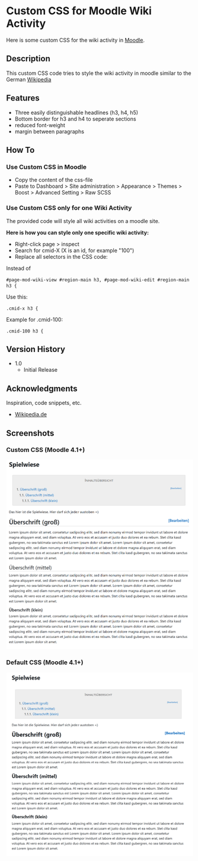 # Custom CSS for Moodle Wiki Activity

Here is some custom CSS for the wiki activity in [Moodle](https://moodle.org/).

## Description

This custom CSS code tries to style the wiki activity in moodle similar to the German [Wikipedia](https://de.wikipedia.org/wiki/Wikipedia)

## Features
* Three easily distinguishable headlines (h3, h4, h5)
* Bottom border for h3 and h4 to seperate sections
* reduced font-weight
* margin between paragraphs

## How To

### Use Custom CSS in Moodle
* Copy the content of the css-file
* Paste to Dashboard > Site administration > Appearance > Themes > Boost > Advanced Setting > Raw SCSS

### Use Custom CSS only for one Wiki Activity

The provided code will style all wiki activities on a moodle site.

**Here is how you can style only one specific wiki activity:**

* Right-click page > inspect
* Search for cmid-X (X is an id, for example "100")
* Replace all selectors in the CSS code:

Instead of
```
#page-mod-wiki-view #region-main h3, #page-mod-wiki-edit #region-main h3 {
```
Use this:
```
.cmid-x h3 {
```
Example for .cmid-100:
```
.cmid-100 h3 {
```

## Version History

* 1.0
    * Initial Release

## Acknowledgments

Inspiration, code snippets, etc.
* [Wikipedia.de](https://de.wikipedia.org/)

## Screenshots

### Custom CSS (Moodle 4.1+)
![image](https://github.com/margomius/moodle-wiki-custom-css/blob/main/Screenshots/Wiki_Custom.PNG?raw=true)

### Default CSS (Moodle 4.1+)
![image](https://github.com/margomius/moodle-wiki-custom-css/blob/main/Screenshots/Wiki_Default.PNG?raw=true)
